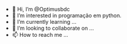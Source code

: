 - 👋 Hi, I’m @Optimusbdc
- 👀 I’m interested in programação em python.
- 🌱 I’m currently learning ...
- 💞️ I’m looking to collaborate on ...
- 📫 How to reach me ...

<!---
Optimusbdc/Optimusbdc is a ✨ special ✨ repository because its `README.md` (this file) appears on your GitHub profile.
You can click the Preview link to take a look at your changes.
--->
